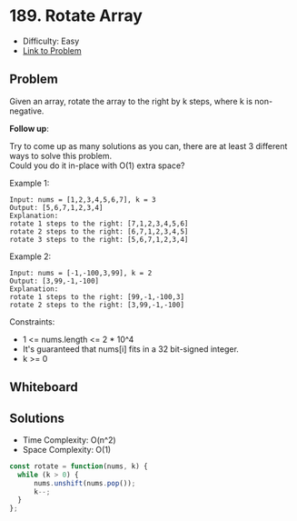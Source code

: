 # 189. Rotate Array
* Difficulty: Easy
* [Link to Problem](https://leetcode.com/problems/rotate-array/)

## Problem
Given an array, rotate the array to the right by k steps, where k is non-negative.

__Follow up__:

Try to come up as many solutions as you can, there are at least 3 different ways to solve this problem.\
Could you do it in-place with O(1) extra space?

Example 1:

```
Input: nums = [1,2,3,4,5,6,7], k = 3
Output: [5,6,7,1,2,3,4]
Explanation:
rotate 1 steps to the right: [7,1,2,3,4,5,6]
rotate 2 steps to the right: [6,7,1,2,3,4,5]
rotate 3 steps to the right: [5,6,7,1,2,3,4]
```
Example 2:

```
Input: nums = [-1,-100,3,99], k = 2
Output: [3,99,-1,-100]
Explanation: 
rotate 1 steps to the right: [99,-1,-100,3]
rotate 2 steps to the right: [3,99,-1,-100]
```
 

Constraints:

* 1 <= nums.length <= 2 * 10^4
* It's guaranteed that nums[i] fits in a 32 bit-signed integer.
* k >= 0


## Whiteboard


## Solutions
* Time Complexity: O(n^2)
* Space Complexity: O(1)
```javascript
const rotate = function(nums, k) {
  while (k > 0) {
      nums.unshift(nums.pop());
      k--;
  }
};
```